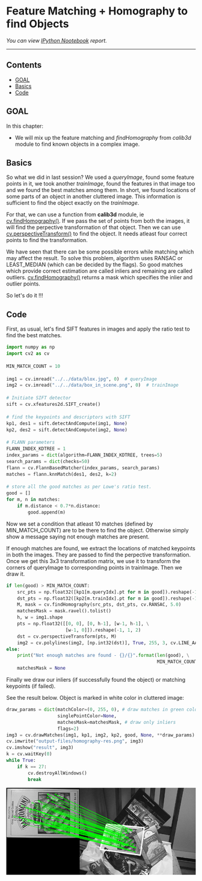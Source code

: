 
# Feature Matching + Homography to find Objects

_You can view [IPython Nootebook](README.ipynb) report._

----

## Contents

- [GOAL](#GOAL)
- [Basics](#Basics)
- [Code](#Code)

## GOAL

In this chapter:

- We will mix up the feature matching and _findHomography_ from _calib3d_ module to find known objects in a complex image.

## Basics

So what we did in last session? We used a _queryImage_, found some feature points in it, we took another _trainImage_, found the features in that image too and we found the best matches among them. In short, we found locations of some parts of an object in another cluttered image. This information is sufficient to find the object exactly on the _trainImage_.

For that, we can use a function from **calib3d** module, ie [cv.findHomography()](https://docs.opencv.org/3.4.1/d9/d0c/group__calib3d.html#ga4abc2ece9fab9398f2e560d53c8c9780). If we pass the set of points from both the images, it will find the perpective transformation of that object. Then we can use [cv.perspectiveTransform()](https://docs.opencv.org/3.4.1/d2/de8/group__core__array.html#gad327659ac03e5fd6894b90025e6900a7) to find the object. It needs atleast four correct points to find the transformation.

We have seen that there can be some possible errors while matching which may affect the result. To solve this problem, algorithm uses RANSAC or LEAST_MEDIAN (which can be decided by the flags). So good matches which provide correct estimation are called inliers and remaining are called outliers. [cv.findHomography()](https://docs.opencv.org/3.4.1/d9/d0c/group__calib3d.html#ga4abc2ece9fab9398f2e560d53c8c9780) returns a mask which specifies the inlier and outlier points.

So let's do it !!!

## Code

First, as usual, let's find SIFT features in images and apply the ratio test to find the best matches.

```python
import numpy as np
import cv2 as cv

MIN_MATCH_COUNT = 10

img1 = cv.imread("../../data/blox.jpg", 0)  # queryImage
img2 = cv.imread("../../data/box_in_scene.png", 0)  # trainImage

# Initiate SIFT detector
sift = cv.xfeatures2d.SIFT_create()

# find the keypoints and descriptors with SIFT
kp1, des1 = sift.detectAndCompute(img1, None)
kp2, des2 = sift.detectAndCompute(img2, None)

# FLANN parameters
FLANN_INDEX_KDTREE = 1
index_params = dict(algorithm=FLANN_INDEX_KDTREE, trees=5)
search_params = dict(checks=50)
flann = cv.FlannBasedMatcher(index_params, search_params)
matches = flann.knnMatch(des1, des2, k=2)

# store all the good matches as per Lowe's ratio test.
good = []
for m, n in matches:
    if m.distance < 0.7*n.distance:
        good.append(m)
```

Now we set a condition that atleast 10 matches (defined by MIN_MATCH_COUNT) are to be there to find the object. Otherwise simply show a message saying not enough matches are present.

If enough matches are found, we extract the locations of matched keypoints in both the images. They are passed to find the perpective transformation. Once we get this 3x3 transformation matrix, we use it to transform the corners of queryImage to corresponding points in trainImage. Then we draw it. 

```python
if len(good) > MIN_MATCH_COUNT:
    src_pts = np.float32([kp1[m.queryIdx].pt for m in good]).reshape(-1, 1, 2)
    dst_pts = np.float32([kp2[m.trainIdx].pt for m in good]).reshape(-1, 1, 2)
    M, mask = cv.findHomography(src_pts, dst_pts, cv.RANSAC, 5.0)
    matchesMask = mask.ravel().tolist()
    h, w = img1.shape
    pts = np.float32([[0, 0], [0, h-1], [w-1, h-1], \
                      [w-1, 0]]).reshape(-1, 1, 2)
    dst = cv.perspectiveTransform(pts, M)
    img2 = cv.polylines(img2, [np.int32(dst)], True, 255, 3, cv.LINE_AA)
else:
    print("Not enough matches are found - {}/{}".format(len(good), \
                                                        MIN_MATCH_COUNT))
    matchesMask = None
```

Finally we draw our inliers (if successfully found the object) or matching keypoints (if failed).



See the result below. Object is marked in white color in cluttered image:

```python
draw_params = dict(matchColor=(0, 255, 0), # draw matches in green color
                   singlePointColor=None,
                   matchesMask=matchesMask, # draw only inliers
                   flags=2)
img3 = cv.drawMatches(img1, kp1, img2, kp2, good, None, **draw_params)
cv.imwrite("output-files/homography-res.png", img3)
cv.imshow("result", img3)
k = cv.waitKey(0)
while True:
    if k == 27:
        cv.destroyAllWindows()
        break
```

![homography-res](output-files/homography-res.png)

